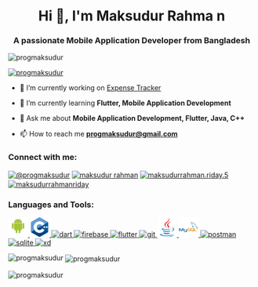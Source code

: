 
<h1 align="center">Hi 👋, I'm Maksudur Rahma n</h1>
<h3 align="center">A passionate Mobile Application Developer from Bangladesh</h3>

<p align="left"> <img src="https://komarev.com/ghpvc/?username=progmaksudur&label=Profile%20views&color=0e75b6&style=flat" alt="progmaksudur" /> </p>

<p align="left"> <a href="https://github.com/ryo-ma/github-profile-trophy"><img src="https://github-profile-trophy.vercel.app/?username=progmaksudur" alt="progmaksudur" /></a> </p>

- 🔭 I’m currently working on [Expense Tracker](https://github.com/progmaksudur/expensestracker)

- 🌱 I’m currently learning **Flutter, Mobile Application Development**

- 💬 Ask me about **Mobile Application Development, Flutter, Java, C++**

- 📫 How to reach me **progmaksudur@gmail.com**

<h3 align="left">Connect with me:</h3>
<p align="left">
<a href="https://twitter.com/@progmaksudur" target="blank"><img align="center" src="https://raw.githubusercontent.com/rahuldkjain/github-profile-readme-generator/master/src/images/icons/Social/twitter.svg" alt="@progmaksudur" height="30" width="40" /></a>
<a href="https://linkedin.com/in/maksudur rahman" target="blank"><img align="center" src="https://raw.githubusercontent.com/rahuldkjain/github-profile-readme-generator/master/src/images/icons/Social/linked-in-alt.svg" alt="maksudur rahman" height="30" width="40" /></a>
<a href="https://fb.com/maksudurrahman.riday.5" target="blank"><img align="center" src="https://raw.githubusercontent.com/rahuldkjain/github-profile-readme-generator/master/src/images/icons/Social/facebook.svg" alt="maksudurrahman.riday.5" height="30" width="40" /></a>
<a href="https://instagram.com/maksudurrahmanriday" target="blank"><img align="center" src="https://raw.githubusercontent.com/rahuldkjain/github-profile-readme-generator/master/src/images/icons/Social/instagram.svg" alt="maksudurrahmanriday" height="30" width="40" /></a>
</p>

<h3 align="left">Languages and Tools:</h3>
<p align="left"> <a href="https://developer.android.com" target="_blank" rel="noreferrer"> <img src="https://raw.githubusercontent.com/devicons/devicon/master/icons/android/android-original-wordmark.svg" alt="android" width="40" height="40"/> </a> <a href="https://www.w3schools.com/cpp/" target="_blank" rel="noreferrer"> <img src="https://raw.githubusercontent.com/devicons/devicon/master/icons/cplusplus/cplusplus-original.svg" alt="cplusplus" width="40" height="40"/> </a> <a href="https://dart.dev" target="_blank" rel="noreferrer"> <img src="https://www.vectorlogo.zone/logos/dartlang/dartlang-icon.svg" alt="dart" width="40" height="40"/> </a> <a href="https://firebase.google.com/" target="_blank" rel="noreferrer"> <img src="https://www.vectorlogo.zone/logos/firebase/firebase-icon.svg" alt="firebase" width="40" height="40"/> </a> <a href="https://flutter.dev" target="_blank" rel="noreferrer"> <img src="https://www.vectorlogo.zone/logos/flutterio/flutterio-icon.svg" alt="flutter" width="40" height="40"/> </a> <a href="https://git-scm.com/" target="_blank" rel="noreferrer"> <img src="https://www.vectorlogo.zone/logos/git-scm/git-scm-icon.svg" alt="git" width="40" height="40"/> </a> <a href="https://www.java.com" target="_blank" rel="noreferrer"> <img src="https://raw.githubusercontent.com/devicons/devicon/master/icons/java/java-original.svg" alt="java" width="40" height="40"/> </a> <a href="https://www.mysql.com/" target="_blank" rel="noreferrer"> <img src="https://raw.githubusercontent.com/devicons/devicon/master/icons/mysql/mysql-original-wordmark.svg" alt="mysql" width="40" height="40"/> </a> <a href="https://postman.com" target="_blank" rel="noreferrer"> <img src="https://www.vectorlogo.zone/logos/getpostman/getpostman-icon.svg" alt="postman" width="40" height="40"/> </a> <a href="https://www.sqlite.org/" target="_blank" rel="noreferrer"> <img src="https://www.vectorlogo.zone/logos/sqlite/sqlite-icon.svg" alt="sqlite" width="40" height="40"/> </a> <a href="https://www.adobe.com/products/xd.html" target="_blank" rel="noreferrer"> <img src="https://cdn.worldvectorlogo.com/logos/adobe-xd.svg" alt="xd" width="40" height="40"/> </a> </p>

<p><img align="left" src="https://github-readme-stats.vercel.app/api/top-langs?username=progmaksudur&show_icons=true&locale=en&layout=compact" alt="progmaksudur" /></p>

<p>&nbsp;<img align="center" src="https://github-readme-stats.vercel.app/api?username=progmaksudur&show_icons=true&locale=en" alt="progmaksudur" /></p>

<p><img align="center" src="https://github-readme-streak-stats.herokuapp.com/?user=progmaksudur&" alt="progmaksudur" /></p>
